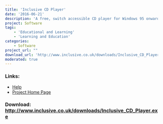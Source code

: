 ```yaml
---
title: 'Inclusive CD Player'
date: '2016-06-21'
description: 'A free, switch accessible CD player for Windows 95 onwards.'
project: Software
tags:
    - 'Educational and Learning'
    - 'Learning and Education'
categories:
    - Software
project_url: ""
download_url: 'http://www.inclusive.co.uk/downloads/Inclusive_CD_Player.exe'
moderated: true
---
```



### Links:
- <a href="http://www.inclusive.co.uk/downloads/inc_cd_readme.doc">Help</a>
- <a href="http://www.inclusive.co.uk/downloads/downloads.shtml#cdplayer">Project Home Page</a>

### Download: http://www.inclusive.co.uk/downloads/Inclusive_CD_Player.exe 